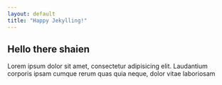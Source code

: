 ```yaml
---
layout: default
title: "Happy Jekylling!"
---
```


## Hello there shaien

Lorem ipsum dolor sit amet, consectetur adipisicing elit. Laudantium corporis ipsam cumque rerum quas quia neque, dolor vitae laboriosam
